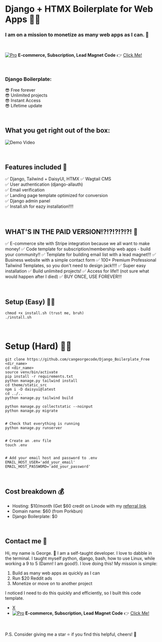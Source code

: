 # Django + HTMX Boilerplate for Web Apps 🚀🚀
### I am on a mission to monetize as many web apps as I can.  🎉 


&nbsp;


[![Pro](https://img.shields.io/badge/Pro-Boilerplate-pink)](https://hero.codes/) **E-commerce, Subscription, Lead Magnet Code** 👉 [Click Me!](https://hero.codes/)


&nbsp;


### Django Boilerplate: 
😎 Free forever  
😎 Unlimited projects  
😎 Instant Access  
😎 Lifetime update  

&nbsp;

## What you get right out of the box:
![Demo Video](https://raw.githubusercontent.com/cangeorgecode/djbp_demo_video/main/output.gif)


&nbsp;


## Features included  🔧

✅ Django, Tailwind + DaisyUI, HTMX
✅ Wagtail CMS  
✅ User authentication (django-allauth)  
✅ Email verification  
✅ Landing page template optimized for conversion  
✅ Django admin panel  
✅ Install.sh for eazy installation!!!! 


&nbsp;


## WHAT'S IN THE PAID VERSION!?!?!?!?!?! 🚧

✅ E-commerce site with Stripe integration because we all want to make money!
✅ Code template for subscription/membership web apps - build your community!!
✅ Template for building email list with a lead magnet!!!
✅ Business website with a simple contact form
✅ 100+ Premium Professional Tailwind Templates, so you don't need to design jack!!!!
✅ Super easy installation 
✅ Build unlimited projects!
✅ Access for life!! (not sure what would happen after I died)
✅ BUY ONCE, USE FOREVER!!!


&nbsp;


## Setup (Easy) 🧑‍💻  
```
chmod +x install.sh (trust me, bruh)
./install.sh

```


&nbsp;


# Setup (Hard) 🧑‍💻  

```
git clone https://github.com/cangeorgecode/Django_Boilerplate_Free <dir_name>
cd <dir_name>
source venv/bin/activate
pip install -r requirements.txt
python manage.py tailwind install
cd theme/static_src
npm i -D daisyui@latest
cd ../..
python manage.py tailwind build

python manage.py collectstatic --noinput
python manage.py migrate


# Check that everything is running
python manage.py runserver


# Create an .env file
touch .env


# Add your email host and password to .env
EMAIL_HOST_USER='add_your_email'
EMAIL_HOST_PASSWORD='add_your_password'

```


&nbsp;


## Cost breakdown 💰

- Hosting: $10/month (Get $60 credit on Linode with my [referral link](https://www.linode.com/lp/refer/?r=9ff0cd12e24c4e14bb041fd505242e605d1cc36d)
- Domain name: $60 (from Porkbun)
- Django Boilerplate: $0  


&nbsp;


## Contact me 📧

Hi, my name is George. 👋 I am a self-taught developer. I love to dabble in the terminal. I taught myself python, django, bash, how to use Linux, while working a 9 to 5 (Damn! I am good!). I love doing this! My mission is simple:  

1. Build as many web apps as quickly as I can
2. Run $20 Reddit ads
3. Monetize or move on to another project

I noticed I need to do this quickly and efficiently, so I built this code template. 

- [X](https://x.com/joji_jiji)
- [![Pro](https://img.shields.io/badge/Pro-Boilerplate-pink)](https://hero.codes/) **E-commerce, Subscription, Lead Magnet Code** 👉 [Click Me!](https://hero.codes/)

&nbsp;


P.S. Consider giving me a star ⭐ if you find this helpful, cheers! 🍻


